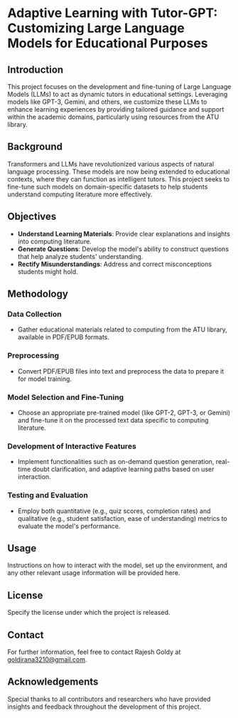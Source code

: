 # Adaptive Learning with Tutor-GPT: Customizing Large Language Models for Educational Purposes

## Introduction

This project focuses on the development and fine-tuning of Large Language Models (LLMs) to act as dynamic tutors in educational settings. Leveraging models like GPT-3, Gemini, and others, we customize these LLMs to enhance learning experiences by providing tailored guidance and support within the academic domains, particularly using resources from the ATU library.

## Background

Transformers and LLMs have revolutionized various aspects of natural language processing. These models are now being extended to educational contexts, where they can function as intelligent tutors. This project seeks to fine-tune such models on domain-specific datasets to help students understand computing literature more effectively.

## Objectives

- **Understand Learning Materials**: Provide clear explanations and insights into computing literature.
- **Generate Questions**: Develop the model's ability to construct questions that help analyze students' understanding.
- **Rectify Misunderstandings**: Address and correct misconceptions students might hold.

## Methodology

### Data Collection
- Gather educational materials related to computing from the ATU library, available in PDF/EPUB formats.

### Preprocessing
- Convert PDF/EPUB files into text and preprocess the data to prepare it for model training.

### Model Selection and Fine-Tuning
- Choose an appropriate pre-trained model (like GPT-2, GPT-3, or Gemini) and fine-tune it on the processed text data specific to computing literature.

### Development of Interactive Features
- Implement functionalities such as on-demand question generation, real-time doubt clarification, and adaptive learning paths based on user interaction.

### Testing and Evaluation
- Employ both quantitative (e.g., quiz scores, completion rates) and qualitative (e.g., student satisfaction, ease of understanding) metrics to evaluate the model's performance.

## Usage

Instructions on how to interact with the model, set up the environment, and any other relevant usage information will be provided here.



## License

Specify the license under which the project is released.

## Contact

For further information, feel free to contact Rajesh Goldy at goldirana3210@gmail.com.

## Acknowledgements

Special thanks to all contributors and researchers who have provided insights and feedback throughout the development of this project.
